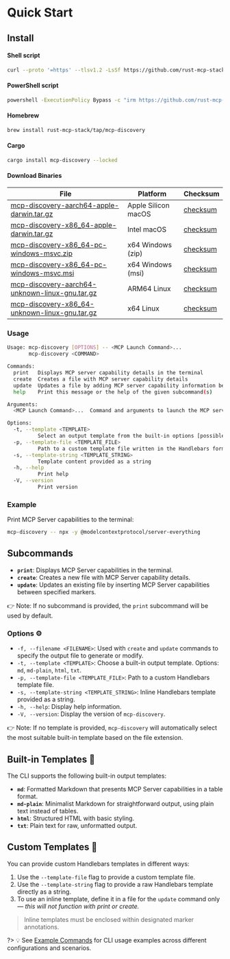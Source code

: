 # Quick Start

## Install

<!-- tabs:start -->

#### **Shell script**

<!-- x-release-please-start-version -->

```sh
curl --proto '=https' --tlsv1.2 -LsSf https://github.com/rust-mcp-stack/mcp-discovery/releases/download/v0.1.9/mcp-discovery-installer.sh | sh
```

#### **PowerShell script**

```sh
powershell -ExecutionPolicy Bypass -c "irm https://github.com/rust-mcp-stack/mcp-discovery/releases/download/v0.1.9/mcp-discovery-installer.ps1 | iex"
```

<!-- x-release-please-end -->

#### **Homebrew**

```sh
brew install rust-mcp-stack/tap/mcp-discovery
```

#### **Cargo**

```sh
cargo install mcp-discovery --locked
```

#### **Download Binaries**

<table>
  <thead>
    <tr>
      <th>File</th>
      <th>Platform</th>
      <th>Checksum</th>
    </tr>
  </thead>
  <tbody>
    <tr>      
      <td>
      <!-- x-release-please-start-version -->
      <a href="https://github.com/rust-mcp-stack/mcp-discovery/releases/download/v0.1.9/mcp-discovery-aarch64-apple-darwin.tar.gz">mcp-discovery-aarch64-apple-darwin.tar.gz</a>
      <!-- x-release-please-end -->
      </td>
      <td>Apple Silicon macOS</td>
      <td>
      <!-- x-release-please-start-version -->
      <a href="https://github.com/rust-mcp-stack/mcp-discovery/releases/download/v0.1.9/mcp-discovery-aarch64-apple-darwin.tar.gz.sha256">checksum</a>
      <!-- x-release-please-end -->    
      </td>
    </tr>
    <tr>
      <td>
      <!-- x-release-please-start-version -->
      <a href="https://github.com/rust-mcp-stack/mcp-discovery/releases/download/v0.1.9/mcp-discovery-x86_64-apple-darwin.tar.gz">mcp-discovery-x86_64-apple-darwin.tar.gz</a>
      <!-- x-release-please-end -->
      </td>
      <td>Intel macOS</td>
      <td>
      <!-- x-release-please-start-version -->
      <a href="https://github.com/rust-mcp-stack/mcp-discovery/releases/download/v0.1.9/mcp-discovery-x86_64-apple-darwin.tar.gz.sha256">checksum</a>
      <!-- x-release-please-end -->
      </td>
    </tr>
    <tr>
      <td>
      <!-- x-release-please-start-version -->
      <a href="https://github.com/rust-mcp-stack/mcp-discovery/releases/download/v0.1.9/mcp-discovery-x86_64-pc-windows-msvc.zip">mcp-discovery-x86_64-pc-windows-msvc.zip</a>
      <!-- x-release-please-end -->
      </td>
      <td>x64 Windows (zip)</td>
      <td>
      <!-- x-release-please-start-version -->
      <a href="https://github.com/rust-mcp-stack/mcp-discovery/releases/download/v0.1.9/mcp-discovery-x86_64-pc-windows-msvc.zip.sha256">checksum</a>
      <!-- x-release-please-end -->
      </td>
    </tr>
    <tr>
      <td>
      <!-- x-release-please-start-version -->
      <a href="https://github.com/rust-mcp-stack/mcp-discovery/releases/download/v0.1.9/mcp-discovery-x86_64-pc-windows-msvc.msi">mcp-discovery-x86_64-pc-windows-msvc.msi</a>
      <!-- x-release-please-end -->
      </td>
      <td>x64 Windows (msi)</td>
      <td>
      <!-- x-release-please-start-version -->
      <a href="https://github.com/rust-mcp-stack/mcp-discovery/releases/download/v0.1.9/mcp-discovery-x86_64-pc-windows-msvc.msi.sha256">checksum</a>
      <!-- x-release-please-end -->
      </td>
    </tr>
    <tr>
      <td>
      <!-- x-release-please-start-version -->
      <a href="https://github.com/rust-mcp-stack/mcp-discovery/releases/download/v0.1.9/mcp-discovery-aarch64-unknown-linux-gnu.tar.gz">mcp-discovery-aarch64-unknown-linux-gnu.tar.gz</a>
      <!-- x-release-please-end -->
      </td>
      <td>ARM64 Linux</td>
      <td>
      <!-- x-release-please-start-version -->
      <a href="https://github.com/rust-mcp-stack/mcp-discovery/releases/download/v0.1.9/mcp-discovery-aarch64-unknown-linux-gnu.tar.gz.sha256">checksum</a>
      <!-- x-release-please-end -->
      </td>
    </tr>
    <tr>
      <td>
      <!-- x-release-please-start-version -->
      <a href="https://github.com/rust-mcp-stack/mcp-discovery/releases/download/v0.1.9/mcp-discovery-x86_64-unknown-linux-gnu.tar.gz">mcp-discovery-x86_64-unknown-linux-gnu.tar.gz</a>
      <!-- x-release-please-end -->
      </td>
      <td>x64 Linux</td>
      <td>
      <!-- x-release-please-start-version -->
      <a href="https://github.com/rust-mcp-stack/mcp-discovery/releases/download/v0.1.9/mcp-discovery-x86_64-unknown-linux-gnu.tar.gz.sha256">checksum</a>
      <!-- x-release-please-end -->
      </td>
    </tr>
  </tbody>
</table>

<!-- tabs:end -->

### Usage

```sh
Usage: mcp-discovery [OPTIONS] -- <MCP Launch Command>...
       mcp-discovery <COMMAND>

Commands:
  print   Displays MCP server capability details in the terminal
  create  Creates a file with MCP server capability details
  update  Updates a file by adding MCP server capability information between specified markers
  help    Print this message or the help of the given subcommand(s)

Arguments:
  <MCP Launch Command>...  Command and arguments to launch the MCP server

Options:
  -t, --template <TEMPLATE>
          Select an output template from the built-in options [possible values: md, md-plain, html, txt]
  -p, --template-file <TEMPLATE_FILE>
          Path to a custom template file written in the Handlebars format
  -s, --template-string <TEMPLATE_STRING>
          Template content provided as a string
  -h, --help
          Print help
  -V, --version
          Print version
```

### Example

Print MCP Server capabilities to the terminal:

```sh
mcp-discovery -- npx -y @modelcontextprotocol/server-everything
```

## Subcommands

- **`print`**: Displays MCP Server capabilities in the terminal.
- **`create`**: Creates a new file with MCP Server capability details.
- **`update`**: Updates an existing file by inserting MCP Server capabilities between specified
  markers.

👉 Note: If no subcommand is provided, the `print` subcommand will be used by default.

### Options ⚙️

- `-f, --filename <FILENAME>`: Used with `create` and `update` commands to specify the output file to generate or modify.
- `-t, --template <TEMPLATE>`: Choose a built-in output template. Options: `md`, `md-plain`, `html`, `txt`.
- `-p, --template-file <TEMPLATE_FILE>`: Path to a custom Handlebars template file.
- `-s, --template-string <TEMPLATE_STRING>`: Inline Handlebars template provided as a string.
- `-h, --help`: Display help information.
- `-V, --version`: Display the version of `mcp-discovery`.

👉 Note: If no template is provided, `mcp-discovery` will automatically select the most suitable built-in template based on the file extension.

## Built-in Templates 🧬

The CLI supports the following built-in output templates:

- **`md`**: Formatted Markdown that presents MCP Server capabilities in a table format.
- **`md-plain`**: Minimalist Markdown for straightforward output, using plain text instead of tables.
- **`html`**: Structured HTML with basic styling.
- **`txt`**: Plain text for raw, unformatted output.

## Custom Templates 🧩

You can provide custom Handlebars templates in different ways:

1.  Use the `--template-file` flag to provide a custom template file.
2.  Use the `--template-string` flag to provide a raw Handlebars template directly as a string.
3.  To use an inline template, define it in a file for the `update` command only — <i>this will not function with print or create.</i>

> Inline templates must be enclosed within designated marker annotations.

?> 💡 See [Example Commands](guide/command-examples.md) for CLI usage examples across different configurations and scenarios.

